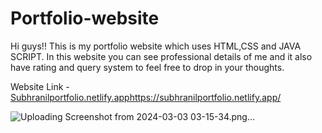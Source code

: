 # Portfolio-website

Hi guys!! This is my portfolio website which uses HTML,CSS and JAVA SCRIPT.
In this website you can see professional details of me and it also have rating and query system to feel free to drop in your thoughts.

Website Link - [Subhranilportfolio.netlify.app](https://subhranilportfolio.netlify.app/)https://subhranilportfolio.netlify.app/

![Uploading Screenshot from 2024-03-03 03-15-34.png…]()

